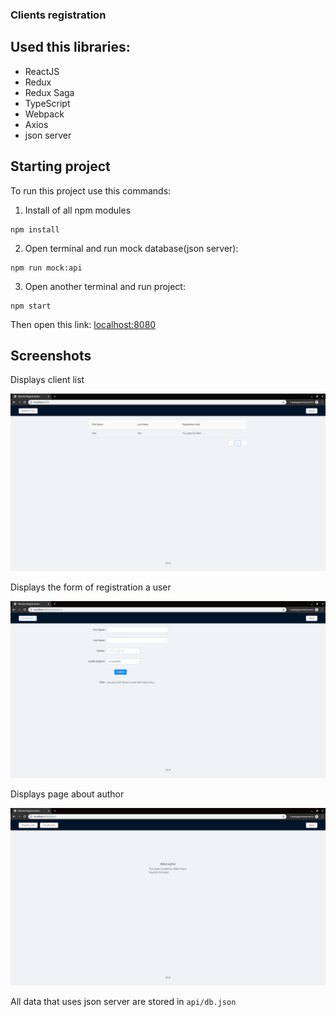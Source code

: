 ### Clients registration

## Used this libraries:

- ReactJS
- Redux 
- Redux Saga
- TypeScript
- Webpack
- Axios
- json server

## Starting project

To run this project use this commands:

1. Install of all npm modules
```
npm install
```

2. Open terminal and run mock database(json server):

```
npm run mock:api
```
3. Open another terminal and run project:

```
npm start
```

Then open this link: 
<a  href="localhost:8080">localhost:8080</a>

## Screenshots

Displays client list

<img src="https://github.com/vadim9999/clients-registration/blob/master/screenshots/screenshot1.png">

Displays the form of registration a user

<img src="https://github.com/vadim9999/clients-registration/blob/master/screenshots/screenshot2.png">

Displays page about author

<img src="https://github.com/vadim9999/clients-registration/blob/master/screenshots/screenshot3.png">

All data that uses json server are stored in `api/db.json`


